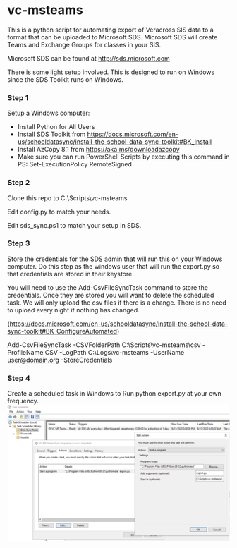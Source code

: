 # vc-msteams
This is a python script for automating export of Veracross SIS data to a format that can be uploaded 
to Microsoft SDS.  Microsoft SDS will create Teams and Exchange Groups for classes in your SIS.

Microsoft SDS can be found at http://sds.microsoft.com

There is some light setup involved.  This is designed to run on Windows since the SDS Toolkit runs
on Windows.

### Step 1
Setup a Windows computer:
* Install Python for All Users
* Install SDS Toolkit from https://docs.microsoft.com/en-us/schooldatasync/install-the-school-data-sync-toolkit#BK_Install
* Install AzCopy 8.1 from https://aka.ms/downloadazcopy
* Make sure you can run PowerShell Scripts by executing this command in PS: Set-ExecutionPolicy RemoteSigned

### Step 2
Clone this repo to C:\Scripts\vc-msteams

Edit config.py to match your needs.

Edit sds_sync.ps1 to match your setup in SDS.

### Step 3
Store the credentials for the SDS admin that will run this on your Windows computer. Do this step as the windows user that 
will run the export.py so that credentials are stored in their keystore.

You will need to use the Add-CsvFileSyncTask command to store the credentials.  Once they are stored
you will want to delete the scheduled task.  We will only upload the csv files if there
is a change.  There is no need to upload every night if nothing has changed.

(https://docs.microsoft.com/en-us/schooldatasync/install-the-school-data-sync-toolkit#BK_ConfigureAutomated)

Add-CsvFileSyncTask -CSVFolderPath C:\Scripts\vc-msteams\csv -ProfileName CSV -LogPath C:\Logs\vc-msteams -UserName user@domain.org -StoreCredentials

### Step 4
Create a scheduled task in Windows to Run python export.py at your own frequency.
![Task Image](screenshots/task.png)